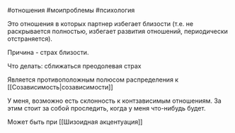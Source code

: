 #отношения #моипроблемы #психология

 Это отношения в которых партнер избегает близости (т.е. не раскрывается полностью, избегает развития отношений, периодически отстраняется).
 
 Причина - страх близости. 
 
 Что делать: 
 сближаться преодолевая страх
 
 Является противоположным полюсом распределения к [[Созависимость|созависимости]]
 
 У меня, возможно есть склонность к контзависимым отношениям.
 За этим стоит за собой проследить, когда у меня что-нибудь будет.

Может быть при [[Шизоидная акцентуация]]
